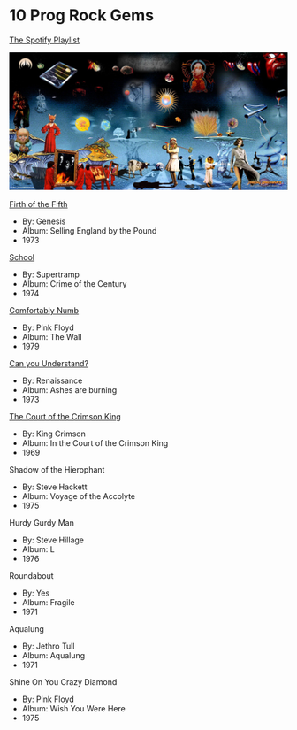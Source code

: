 # 10 Prog Rock Gems

[The Spotify Playlist](https://open.spotify.com/playlist/3Bt7uarJOr161i0p8J5R1U?si=1d0c4753438a4ab2)


![Prog collage](5741792-2.jpg)

[Firth of the Fifth](https://open.spotify.com/track/5OBptQtIlGOG94la7qil6c?si=EKDZIOCRTZOJwravcNnqdw)
- By: Genesis 
- Album: Selling England by the Pound
- 1973

[School](https://open.spotify.com/track/6fnachl7fIn5dqIjakfJ57?si=jzMjYQfuRJumnWIhOKwDVA)
- By: Supertramp
- Album: Crime of the Century
- 1974

[Comfortably Numb](https://open.spotify.com/track/7Fg4jpwpkdkGCvq1rrXnvx?si=vYlILdb9TqigeMhpFv5cVg)
- By: Pink Floyd
- Album: The Wall
- 1979
  
[Can you Understand?](https://open.spotify.com/track/1RW9rSF4Zd2DLiBFBZrcDl?si=B_qB7aRuToaSx_O1RniWSg)
- By: Renaissance
- Album: Ashes are burning
- 1973

[The Court of the Crimson King](https://open.spotify.com/track/05xYoVj6QuFk0U7PVl5Tf2?si=81AvVtyrSBmbtQp1Q-63Hw)
- By: King Crimson
- Album: In the Court of the Crimson King
- 1969

Shadow of the Hierophant
- By: Steve Hackett
- Album: Voyage of the Accolyte
- 1975
  
Hurdy Gurdy Man
- By: Steve Hillage
- Album: L
- 1976
  
Roundabout
- By: Yes
- Album: Fragile
- 1971
  
Aqualung
- By: Jethro Tull
- Album: Aqualung
- 1971

Shine On You Crazy Diamond 
- By: Pink Floyd
- Album: Wish You Were Here
- 1975
